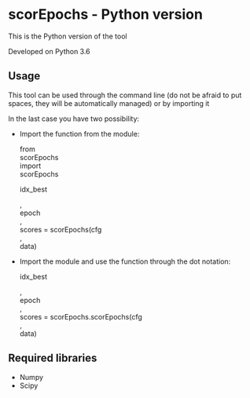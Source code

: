  # scorEpochs - Python version
This is the Python version of the tool

Developed on Python 3.6

## Usage
This tool can be used through the command line (do not be afraid to put spaces, they will be automatically managed) or by importing it

In the last case you have two possibility: 
 - Import the function from the module:
 
   <div class="text-orange mb-2">from</div> scorEpochs <div class="text-orange mb-2">import</div> scorEpochs 
   
   idx_best<div class="text-orange mb-2">,</div> epoch<div class="text-orange mb-2">,</div> scores = scorEpochs(cfg<div class="text-orange mb-2">,</div> data)
       
       
 - Import the module and use the function through the dot notation: 
 
    idx_best<div class="text-orange mb-2">,</div> epoch<div class="text-orange mb-2">,</div> scores = scorEpochs.scorEpochs(cfg<div class="text-orange mb-2">,</div> data)

## Required libraries
 - Numpy
 - Scipy

